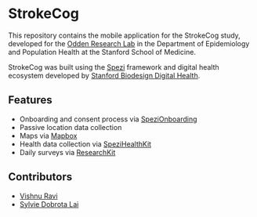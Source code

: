 <!--

This source file is part of the StrokeCog based on the Stanford Spezi Template Application project

SPDX-FileCopyrightText: 2023 Stanford University

SPDX-License-Identifier: MIT

-->

# StrokeCog

This repository contains the mobile application for the StrokeCog study, developed for the [Odden Research Lab](https://michelleodden.com) in the Department of Epidemiology and Population Health at the Stanford School of Medicine.

StrokeCog was built using the [Spezi](https://github.com/StanfordSpezi/Spezi) framework and digital health ecosystem developed by [Stanford Biodesign Digital Health](https://bdh.stanford.edu/).

## Features

- Onboarding and consent process via [SpeziOnboarding](https://github.com/StanfordSpezi/SpeziOnboarding)
- Passive location data collection
- Maps via [Mapbox](https://www.mapbox.com/)
- Health data collection via [SpeziHealthKit](https://github.com/stanfordspezi/spezihealthkit)
- Daily surveys via [ResearchKit](https://www.apple.com/lae/researchkit/)

## Contributors

- [Vishnu Ravi](https://github.com/vishnuravi)
- [Sylvie Dobrota Lai](https://github.com/sylvieddl)